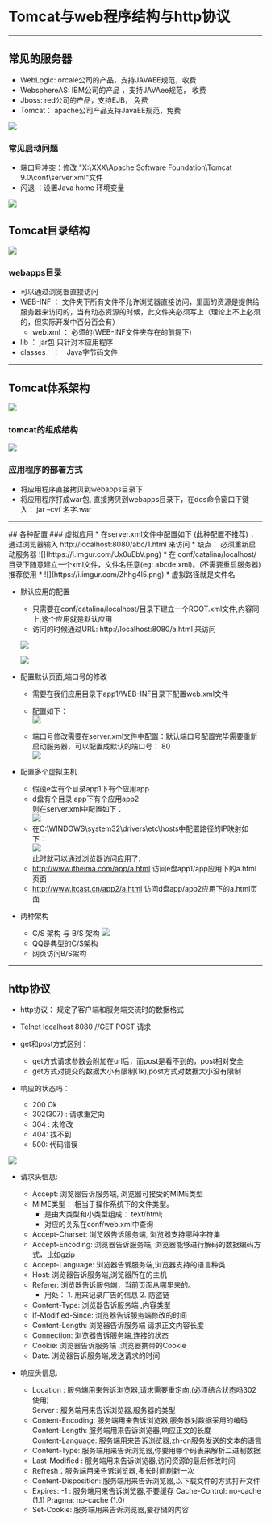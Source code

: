 # Tomcat与web程序结构与http协议  

<hr>

## 常见的服务器   
* WebLogic: orcale公司的产品，支持JAVAEE规范，收费  
* WebsphereAS: IBM公司的产品 ，支持JAVAee规范， 收费  
* Jboss: red公司的产品，支持EJB， 免费  
* Tomcat： apache公司产品支持JavaEE规范，免费  
  
![](https://i.imgur.com/RWPywVC.png)  
  
### 常见启动问题  
* 端口号冲突：修改 "X:\XXX\Apache Software Foundation\Tomcat 9.0\conf\server.xml"文件  
* 闪退 ：设置Java home 环境变量  
  
![](https://i.imgur.com/iystaLA.jpg)  
  
## Tomcat目录结构  
![](https://i.imgur.com/Zr6FCvk.png)  

### webapps目录
* 可以通过浏览器直接访问  
* WEB-INF ： 文件夹下所有文件不允许浏览器直接访问，里面的资源是提供给服务器来访问的，当有动态资源的时候，此文件夹必须写上（理论上不上必须的，但实际开发中百分百会有）
	* web.xml ： 必须的(WEB-INF文件夹存在的前提下)
* lib ： jar包 只针对本应用程序
* classes　：　Java字节码文件
  
<hr>

## Tomcat体系架构   
![](https://i.imgur.com/z5bcSW3.png)  
  
### tomcat的组成结构  
![](https://i.imgur.com/W2Vx1f9.png)  
  
### 应用程序的部署方式  
* 将应用程序直接拷贝到webapps目录下  
* 将应用程序打成war包, 直接拷贝到webapps目录下，在dos命令窗口下键入： jar –cvf  名字.war  
  
<hr>
## 各种配置   
### 虚拟应用  
* 在server.xml文件中配置如下 (此种配置不推荐)  ，通过浏览器输入  http://localhost:8080/abc/1.html 来访问
	* 缺点： 必须重新启动服务器
	![](https://i.imgur.com/Ux0uEbV.png)  
* 在 conf/catalina/localhost/目录下随意建立一个xml文件，文件名任意(eg: abcde.xml)。(不需要重启服务器) 推荐使用  
	* ![](https://i.imgur.com/Zhhg4l5.png)
	* 虚拟路径就是文件名  
  

* 默认应用的配置  
	* 只需要在conf/catalina/localhost/目录下建立一个ROOT.xml文件,内容同上,这个应用就是默认应用
	* 访问的时候通过URL: http://localhost:8080/a.html 来访问  
  
	![](https://i.imgur.com/QKRThz0.jpg)  
  
	![](https://i.imgur.com/fC8T12S.jpg)  
  
* 配置默认页面,端口号的修改  
	* 需要在我们应用目录下app1/WEB-INF目录下配置web.xml文件  
	* 配置如下：  
	![](https://i.imgur.com/ptBFoDC.png)  
  
	* 端口号修改需要在server.xml文件中配置：默认端口号配置完毕需要重新启动服务器，可以配置成默认的端口号： 80  
	![](https://i.imgur.com/E93BiA8.jpg)    
  
* 配置多个虚拟主机  
	* 假设e盘有个目录app1下有个应用app  
	* d盘有个目录 app下有个应用app2  
		则在server.xml中配置如下：  
![](https://i.imgur.com/4hDw8nr.png)  
	* 在C:\WINDOWS\system32\drivers\etc\hosts中配置路径的IP映射如下：  
![](https://i.imgur.com/xHhOzZF.png)  
此时就可以通过浏览器访问应用了:  
	* http://www.itheima.com/app/a.html  访问e盘app1/app应用下的a.html页面  
	* http://www.itcast.cn/app2/a.html  访问d盘app/app2应用下的a.html页面   
   
* 两种架构  
	* C/S 架构 与 B/S 架构
![](https://i.imgur.com/gTOQo5H.png)  
	* QQ是典型的C/S架构  
	* 网页访问B/S架构  
  
<hr>

## http协议   
* http协议： 规定了客户端和服务端交流时的数据格式 
* Telnet localhost 8080 //GET POST 请求  
* get和post方式区别：  
	* get方式请求参数会附加在url后，而post是看不到的，post相对安全  
	* get方式对提交的数据大小有限制(1k),post方式对数据大小没有限制  
  
* 响应的状态吗：  
	* 200 Ok  
	* 302(307) : 请求重定向  
	* 304 : 未修改    
	* 404: 找不到  
	* 500: 代码错误  

![](https://i.imgur.com/utcUatv.png)    

* 请求头信息:
	* Accept: 浏览器告诉服务端, 浏览器可接受的MIME类型  
	* MIME类型： 相当于操作系统下的文件类型。  
		* 是由大类型和小类型组成： text/html;  
		* 对应的关系在conf/web.xml中查询  
	* Accept-Charset: 浏览器告诉服务端, 浏览器支持哪种字符集
	* Accept-Encoding: 浏览器告诉服务端, 浏览器能够进行解码的数据编码方式，比如gzip
	* Accept-Language: 浏览器告诉服务端,浏览器支持的语言种类
	* Host: 浏览器告诉服务端,浏览器所在的主机
	* Referer: 浏览器告诉服务端，当前页面从哪里来的。  
		* 用处： 1. 用来记录广告的信息   2. 防盗链  
	* Content-Type: 浏览器告诉服务端 ,内容类型  
	* If-Modified-Since: 浏览器告诉服务端修改的时间  
	* Content-Length: 浏览器告诉服务端 请求正文内容长度  
	* Connection: 浏览器告诉服务端,连接的状态  
	* Cookie: 浏览器告诉服务端 ,浏览器携带的Cookie
	* Date: 浏览器告诉服务端,发送请求的时间  
  

* 响应头信息:  
	* Location : 服务端用来告诉浏览器,请求需要重定向.(必须结合状态吗302使用)  
   	Server : 服务端用来告诉浏览器,服务器的类型  
	* Content-Encoding: 服务端用来告诉浏览器,服务器对数据采用的编码  
	Content-Length:  服务端用来告诉浏览器,响应正文的长度  
   	Content-Language: 服务端用来告诉浏览器,zh-cn服务发送的文本的语言  
	* Content-Type: 服务端用来告诉浏览器,你要用哪个码表来解析二进制数据  
	* Last-Modified : 服务端用来告诉浏览器,访问资源的最后修改时间  
	* Refresh：服务端用来告诉浏览器,多长时间刷新一次  
	* Content-Disposition: 服务端用来告诉浏览器,以下载文件的方式打开文件  
 	* Expires: -1 : 服务端用来告诉浏览器,不要缓存 Cache-Control: no-cache (1.1)   Pragma: no-cache   (1.0)  
 	* Set-Cookie: 服务端用来告诉浏览器,要存储的内容  
